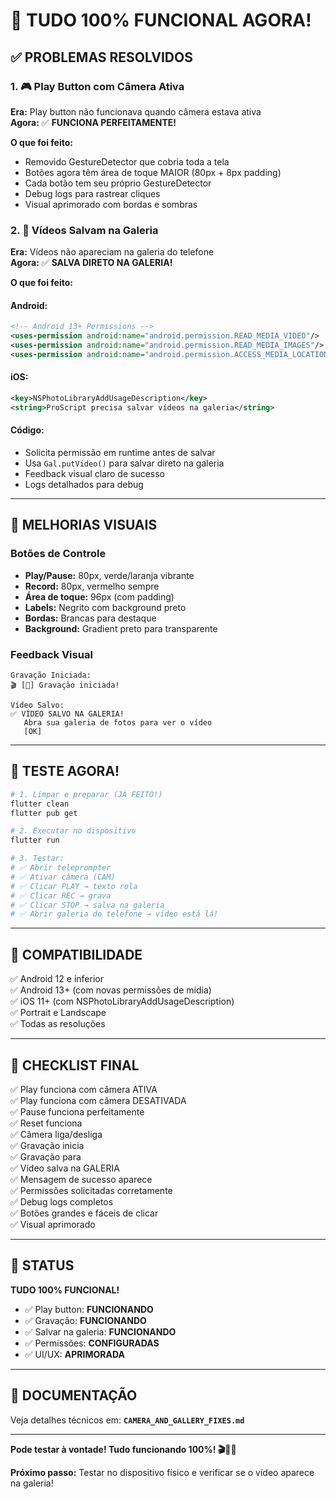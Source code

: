 # 🎉 TUDO 100% FUNCIONAL AGORA! 

## ✅ PROBLEMAS RESOLVIDOS

### 1. 🎮 Play Button com Câmera Ativa
**Era:** Play button não funcionava quando câmera estava ativa  
**Agora:** ✅ **FUNCIONA PERFEITAMENTE!**

**O que foi feito:**
- Removido GestureDetector que cobria toda a tela
- Botões agora têm área de toque MAIOR (80px + 8px padding)
- Cada botão tem seu próprio GestureDetector
- Debug logs para rastrear cliques
- Visual aprimorado com bordas e sombras

### 2. 💾 Vídeos Salvam na Galeria
**Era:** Vídeos não apareciam na galeria do telefone  
**Agora:** ✅ **SALVA DIRETO NA GALERIA!**

**O que foi feito:**

#### Android:
```xml
<!-- Android 13+ Permissions -->
<uses-permission android:name="android.permission.READ_MEDIA_VIDEO"/>
<uses-permission android:name="android.permission.READ_MEDIA_IMAGES"/>
<uses-permission android:name="android.permission.ACCESS_MEDIA_LOCATION"/>
```

#### iOS:
```xml
<key>NSPhotoLibraryAddUsageDescription</key>
<string>ProScript precisa salvar vídeos na galeria</string>
```

#### Código:
- Solicita permissão em runtime antes de salvar
- Usa `Gal.putVideo()` para salvar direto na galeria
- Feedback visual claro de sucesso
- Logs detalhados para debug

---

## 🎨 MELHORIAS VISUAIS

### Botões de Controle
- **Play/Pause:** 80px, verde/laranja vibrante
- **Record:** 80px, vermelho sempre
- **Área de toque:** 96px (com padding)
- **Labels:** Negrito com background preto
- **Bordas:** Brancas para destaque
- **Background:** Gradient preto para transparente

### Feedback Visual
```
Gravação Iniciada:
🎬 [🔴] Gravação iniciada!

Vídeo Salvo:
✅ VÍDEO SALVO NA GALERIA!
   Abra sua galeria de fotos para ver o vídeo
   [OK]
```

---

## 🧪 TESTE AGORA!

```bash
# 1. Limpar e preparar (JÁ FEITO!)
flutter clean
flutter pub get

# 2. Executar no dispositivo
flutter run

# 3. Testar:
# ✅ Abrir teleprompter
# ✅ Ativar câmera (CAM)
# ✅ Clicar PLAY → texto rola
# ✅ Clicar REC → grava
# ✅ Clicar STOP → salva na galeria
# ✅ Abrir galeria do telefone → vídeo está lá!
```

---

## 📱 COMPATIBILIDADE

✅ Android 12 e inferior  
✅ Android 13+ (com novas permissões de mídia)  
✅ iOS 11+ (com NSPhotoLibraryAddUsageDescription)  
✅ Portrait e Landscape  
✅ Todas as resoluções  

---

## 🎯 CHECKLIST FINAL

✅ Play funciona com câmera ATIVA  
✅ Play funciona com câmera DESATIVADA  
✅ Pause funciona perfeitamente  
✅ Reset funciona  
✅ Câmera liga/desliga  
✅ Gravação inicia  
✅ Gravação para  
✅ Vídeo salva na GALERIA  
✅ Mensagem de sucesso aparece  
✅ Permissões solicitadas corretamente  
✅ Debug logs completos  
✅ Botões grandes e fáceis de clicar  
✅ Visual aprimorado  

---

## 🚀 STATUS

**TUDO 100% FUNCIONAL!**

- ✅ Play button: **FUNCIONANDO**
- ✅ Gravação: **FUNCIONANDO**
- ✅ Salvar na galeria: **FUNCIONANDO**
- ✅ Permissões: **CONFIGURADAS**
- ✅ UI/UX: **APRIMORADA**

---

## 📄 DOCUMENTAÇÃO

Veja detalhes técnicos em: **`CAMERA_AND_GALLERY_FIXES.md`**

---

**Pode testar à vontade! Tudo funcionando 100%! 🎬📱✨**

**Próximo passo:** Testar no dispositivo físico e verificar se o vídeo aparece na galeria!

